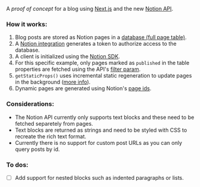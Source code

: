 A  *proof of concept* for a blog using [Next.js](https://nextjs.org/) and the new [Notion API](https://developers.notion.com/).  

### How it works:
1. Blog posts are stored as Notion pages in a [database (full page table)](https://www.notion.so/d759219987664088a6030440b8cf7225?v=341342e466484779be4a130021f0ed01).
2. A [Notion integration](https://developers.notion.com/docs/getting-started) generates a token to authorize access to the database.
3. A client is initialized using the [Notion SDK](https://developers.notion.com/reference/authentication).
4. For this specific example, only pages marked as `published` in the table properties are fetched using the API's [filter param](https://developers.notion.com/reference/post-database-query#post-database-query-filter). 
5. `getStaticProps()` uses incremental static regeneration to update pages in the background ([more info](https://nextjs.org/docs/basic-features/data-fetching#incremental-static-regeneration)). 
6. Dynamic pages are generated using Notion's [page ids](https://developers.notion.com/reference/get-page).  


### Considerations:

- The Notion API currently only supports text blocks and these need to be fetched separetely from pages.
- Text blocks are returned as strings and need to be styled with CSS to recreate the rich text format.
- Currently there is no support for custom post URLs as you can only query posts by id.

### To dos:

- [ ] Add support for nested blocks such as indented paragraphs or lists. 
